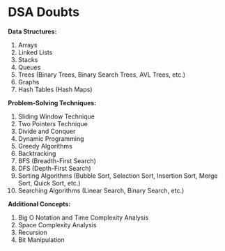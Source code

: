 # DSA Doubts

**Data Structures:**
1. Arrays
2. Linked Lists
3. Stacks
4. Queues
5. Trees (Binary Trees, Binary Search Trees, AVL Trees, etc.)
6. Graphs
7. Hash Tables (Hash Maps)

**Problem-Solving Techniques:**
1. Sliding Window Technique
2. Two Pointers Technique
3. Divide and Conquer
4. Dynamic Programming
5. Greedy Algorithms
6. Backtracking
7. BFS (Breadth-First Search)
8. DFS (Depth-First Search)
9. Sorting Algorithms (Bubble Sort, Selection Sort, Insertion Sort, Merge Sort, Quick Sort, etc.)
10. Searching Algorithms (Linear Search, Binary Search, etc.)

**Additional Concepts:**
1. Big O Notation and Time Complexity Analysis
2. Space Complexity Analysis
3. Recursion
4. Bit Manipulation

